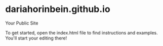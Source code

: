 dariahorinbein.github.io
=====================

Your Public Site

To get started, open the index.html file to find instructions and examples. You'll start your editing there!
